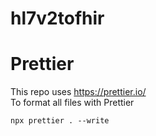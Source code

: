 # hl7v2tofhir

# Prettier

This repo uses https://prettier.io/  
To format all files with Prettier

```
npx prettier . --write
```

